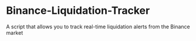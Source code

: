 # Binance-Liquidation-Tracker
A script that allows you to track real-time liquidation alerts from the Binance market
